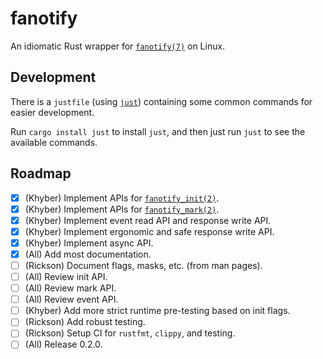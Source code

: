 # fanotify
An idiomatic Rust wrapper for [`fanotify(7)`](https://www.man7.org/linux/man-pages/man7/fanotify.7.html) on Linux.


## Development
There is a `justfile` (using [`just`](https://github.com/casey/just)) 
containing some common commands for easier development.

Run `cargo install just` to install `just`, 
and then just run `just` to see the available commands.

## Roadmap
- [X] (Khyber) Implement APIs for [`fanotify_init(2)`](https://man7.org/linux/man-pages/man2/fanotify_init.2.html).
- [X] (Khyber) Implement APIs for [`fanotify_mark(2)`](https://www.man7.org/linux/man-pages/man2/fanotify_mark.2.html).
- [X] (Khyber) Implement event read API and response write API.
- [X] (Khyber) Implement ergonomic and safe response write API.
- [X] (Khyber) Implement async API.
- [X] (All) Add most documentation.
- [ ] (Rickson) Document flags, masks, etc. (from man pages).
- [ ] (All) Review init API.
- [ ] (All) Review mark API.
- [ ] (All) Review event API.
- [ ] (Khyber) Add more strict runtime pre-testing based on init flags.
- [ ] (Rickson) Add robust testing.
- [ ] (Rickson) Setup CI for `rustfmt`, `clippy`, and testing.
- [ ] (All) Release 0.2.0.
